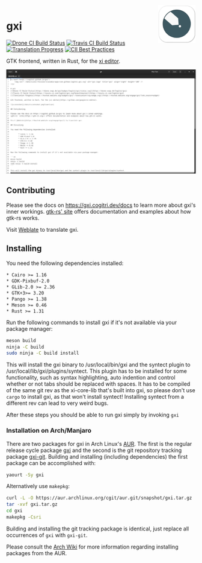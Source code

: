 <a href="https://cogitri.github.io/gxi">
    <img src="./data/icons//hicolor/scalable/apps/com.github.Cogitri.gxi.svg" alt="gxi logo" title="gxi" align="right" height="100" />
</a>

# gxi
[![Drone CI Build Status](https://drone.exqa.de/api/badges/Cogitri/gxi/status.svg)](https://drone.exqa.de/Cogitri/gxi)
[![Travis CI Build Status](https://travis-ci.com/Cogitri/gxi.svg?branch=master)](https://travis-ci.com/Cogitri/gxi)
[![Translation Progress](https://hosted.weblate.org/widgets/gxi/-/translation/svg-badge.svg)](https://hosted.weblate.org/engage/gxi/?utm_source=widget)
[![CII Best Practices](https://bestpractices.coreinfrastructure.org/projects/2711/badge)](https://bestpractices.coreinfrastructure.org/projects/2711)

GTK frontend, written in Rust, for the [xi editor](https://github.com/google/xi-editor).

![screenshot](/data/screenshot.png?raw=true)

## Contributing

Please see the docs on https://gxi.cogitri.dev/docs to learn more about gxi's inner workings. 
[gtk-rs' site](https://gtk-rs.org/) offers documentation and examples about how gtk-rs works.

Visit [Weblate](https://hosted.weblate.org/engage/gxi/) to translate gxi.

## Installing

You need the following dependencies installed:

	* Cairo >= 1.16
	* GDK-Pixbuf-2.0
	* GLib-2.0 >= 2.36
	* GTK+3>= 3.20
	* Pango >= 1.38
	* Meson >= 0.46
	* Rust >= 1.31

Run the following commands to install gxi if it's not available via your package manager:

```sh
meson build
ninja -C build
sudo ninja -C build install
```

This will install the gxi binary to /usr/local/bin/gxi and the syntect plugin to /usr/local/lib/gxi/plugins/syntect.
This plugin has to be installed for some functionality, such as syntax highlighting, auto indention and control
whether or not tabs should be replaced with spaces. It has to be compiled of the same git rev as the xi-core-lib
that's built into gxi, so please don't use `cargo` to install gxi, as that won't install syntect! Installing syntect
from a different rev can lead to very weird bugs.


After these steps you should be able to run gxi simply by invoking `gxi`

### Installation on Arch/Manjaro

There are two packages for gxi in Arch Linux's
[AUR](https://aur.archlinux.org/). The first is the regular release cycle
package [gxi](https://aur.archlinux.org/packages/gxi/) and the second is the git
repository tracking package
[gxi-git](https://aur.archlinux.org/packages/gxi-git/). Building and installing
(including dependencies) the first package can be accomplished with:

```sh
yaourt -Sy gxi
```

Alternatively use `makepkg`:

```sh
curl -L -O https://aur.archlinux.org/cgit/aur.git/snapshot/gxi.tar.gz
tar -xvf gxi.tar.gz
cd gxi
makepkg -Csri
```

Building and installing the git tracking package is identical, just replace all occurrences of
`gxi` with `gxi-git`.

Please consult the [Arch Wiki](https://wiki.archlinux.org/index.php/Arch_User_Repository#Installing_packages)
for more information regarding installing packages from the AUR.
